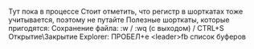 Тут пока в процессе
Стоит отметить, что регистр в шорткатах тоже учитывается, поэтому не путайте
Полезные шорткаты, которые пригодятся:
Сохранение файла: :w / :wq (с выходом) / CTRL+S
Открытие\Закрытие Explorer: ПРОБЕЛ+e
<le­ade­r>fb список буферов

